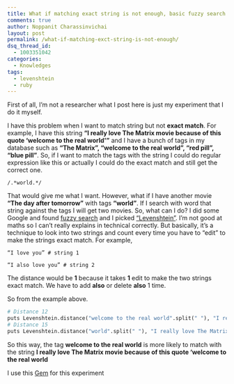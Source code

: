 ```yaml
---
title: What if matching exact string is not enough, basic fuzzy search that you want to know.
comments: true
author: Noppanit Charassinvichai
layout: post
permalink: /what-if-matching-exct-string-is-not-enough/
dsq_thread_id:
  - 1003351042
categories:
  - Knowledges
tags:
  - levenshtein
  - ruby
---
```

First of all, I&#8217;m not a researcher what I post here is just my experiment that I do it myself.

I have this problem when I want to match string but not **exact match**. For example, I have this string **&#8220;I really love The Matrix movie because of this quote &#8216;welcome to the real world'&#8221;** and I have a bunch of tags in my database such as **&#8220;The Matrix&#8221;, &#8220;welcome to the real world&#8221;, &#8220;red pill&#8221;, &#8220;blue pill&#8221;**. So, if I want to match the tags with the string I could do regular expression like this or actually I could do the exact match and still get the correct one.


```
/.*world.*/
```

That would give me what I want. However, what if I have another movie **&#8220;The day after tomorrow&#8221;** with tags **&#8220;world&#8221;**. If I search with word that string against the tags I will get two movies. So, what can I do? I did some Google and found [fuzzy search][1] and I picked [&#8220;Levenshtein&#8221;][2]. I&#8217;m not good at maths so I can&#8217;t really explains in technical correctly. But basically, it&#8217;s a technique to look into two strings and count every time you have to <string>&#8220;edit&#8221;</strong> to make the strings exact match. For example,

```
“I love you” # string 1

“I also love you” # string 2
```

The distance would be **1** because it takes **1** edit to make the two strings exact match. We have to add **also** or delete **also** 1 time.

So from the example above.

``` python
# Distance 12
puts Levenshtein.distance("welcome to the real world".split(" "), "I really love The Matrix movie because of this quote 'welcome to the real world'".split(" "))
# Distance 15
puts Levenshtein.distance("world".split(" "), "I really love The Matrix movie because of this quote 'welcome to the real world'".split(" "))

```

So this way, the tag **welcome to the real world** is more likely to match with the string **I really love The Matrix movie because of this quote &#8216;welcome to the real world**

I use this [Gem][3] for this experiment

 [1]: http://en.wikipedia.org/wiki/Approximate_string_matching
 [2]: http://en.wikipedia.org/wiki/Levenshtein_distance
 [3]: http://rubygems.org/gems/levenshtein "levenshtein algorithm"
